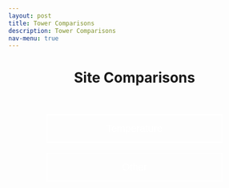 ```yaml
---
layout: post
title: Tower Comparisons
description: Tower Comparisons
nav-menu: true
---
```



<script>
window.onload = function() {
  var coll = document.getElementsByClassName("collapsible");
  var i;

  for (i = 0; i < coll.length; i++) {
    coll[i].addEventListener("click", function() {
      this.classList.toggle("active");
      var content = this.nextElementSibling;
      if (content.style.display === "block") {
        content.style.display = "none";
      } else {
        content.style.display = "block";
      }
    });
  }
}
</script>


<html>
<head>
  <style>
    .grid-container {
      display: grid;
      grid-template-columns: repeat(auto-fit, minmax(250px, 1fr)); /* Make the grid responsive */
      grid-gap: 1em;
    }

    .grid-item {
      position: relative;
      padding-top: 100%; /* Maintain the aspect ratio */
      overflow: hidden;
      border: none; /* Ensure no borders are added to the grid item */
    }

    .grid-item a {
      position: absolute;
      top: 0;
      left: 0;
      right: 0;
      bottom: 0;
      text-decoration: none;
      color: white;
      display: flex;
      align-items: center;
      justify-content: center;
      background: rgba(0,0,0,0.7); /* Add a semi-transparent overlay */
      border: none; /* Ensure no borders are added to the link */
    }

    .grid-item img {
      position: absolute;
      top: 0;
      left: 0;
      width: 100%;
      height: 100%;
      object-fit: cover;
      border: none; /* Ensure no borders are added to the image */
      outline: none; /* Ensure no outlines are added to the image */
    }

    .grid-item span {
      font-size: 2rem; /* Adjust the font size */
      text-shadow: 2px 2px 4px rgba(0,0,0,0.5); /* Add a text shadow for better visibility */
      z-index: 2;
      font-weight: bold; /* Make the text bolder */
    }

    /* Larger and bolder text for desktop */
    @media (min-width: 768px) {
      .grid-item span {
        font-size: 3rem;
        font-weight: 900;
      }
      .collapsible {
    background-color: transparent;
    color: white;
    text-align: center;
    padding: 15px;
    border: 2px solid white;
    font-size: 20px;
    display: flex; /* Change from block to flex */
    justify-content: center; /* Center content horizontally */
    align-items: center; /* Center content vertically */
    margin: 20px auto;
    cursor: pointer;
    transition: background-color 0.5s, color 0.5s, border-color 0.5s; /* Added transition for border color */
    width: 70%; /* Adjust as needed */
    }
    .collapsible:hover {
    color: gray;
    border-color: gray; /* Border color changes to gray on hover */
    }

    /* This is for hiding and showing the content when the button is clicked */
    .content {
    display: none;
    }
  </style>
</head>
<body>

<header>
    <h1 style="text-align:center;">Site Comparisons</h1>
</header>


<button class="collapsible">Temperature</button>
<div class="content">
<h1>Daily Plots</h1>


<h2>Today Plots</h2>
<div class="grid-container">
  <div class="grid-item">
    <h3>Flux Tower 1</h3>
  <a href="../daily_plots/fluxtower1_T_tmpr_rh_mean_today.png" target="_blank">
    <img src="../daily_plots/fluxtower1_T_tmpr_rh_mean_today.png" alt="fluxtower1 - Temperature " width="500" onerror="imgError(this);"></a>
  </div>




  
  <div class="grid-item">
    <h3>Flux Tower 2</h3>
    <img src="../daily_plots/fluxtower2_T_tmpr_rh_mean_today.png" alt="Flux Tower 2">
  </div>
  <div class="grid-item">
    <h3>Flux Tower 3</h3>
    <img src="../daily_plots/fluxtower3_T_tmpr_rh_mean_today.png" alt="Flux Tower 3">
  </div>
  <div class="grid-item">
    <h3>Flux Tower 4</h3>
    <img src="../daily_plots/fluxtower4_T_tmpr_rh_mean_today.png" alt="Flux Tower 4">
  </div>
</div>


<h2>Yesterday Plots</h2>
<div class="grid-container">
  <div class="grid-item">
    <img src="../daily_plots/fluxtower1_T_tmpr_rh_mean_yesterday.png" alt="Flux Tower 1">
  </div>
  <div class="grid-item">
    <img src="../daily_plots/fluxtower2_T_tmpr_rh_mean_yesterday.png" alt="Flux Tower 2">
  </div>
  <div class="grid-item">
    <img src="../daily_plots/fluxtower3_T_tmpr_rh_mean_yesterday.png" alt="Flux Tower 3">
  </div>
  <div class="grid-item">
    <img src="../daily_plots/fluxtower4_T_tmpr_rh_mean_yesterday.png" alt="Flux Tower 4">
  </div>
</div>

<h1>Long Term Data</h1>
  
<div class="container">
  <div class="html-object">
    <!-- Here's where you add the iframe to embed the Plotly graph -->
    <iframe width="100%" height="800" frameborder="0" scrolling="no" src="longterm_plots/longterm_plotly_fluxtower1.html">
    </iframe>
  </div>
</div>
<h4><i>*Click your variable of interest</i></h4>

</div> <!-- End of content div -->

<!-- New collapsible button for Other -->

<button class="collapsible">Other</button>
<div class="content">
<h2>Today Plots</h2>
<div class="grid-container">
  <!-- Replace with your specific image paths -->
  <!-- TODO: Insert image paths -->
</div>

<h2>Yesterday Plots</h2>
<div class="grid-container">
  <!-- Replace with your specific image paths -->
  <!-- TODO: Insert image paths -->
</div>

<h1>Long Term Data</h1>

<div class="container">
  <div class="html-object">
    <!-- Here's where you add the iframe to embed the Plotly graph -->
    <iframe width="100%" height="800" frameborder="0" scrolling="no" src="longterm_plots/longterm_plotly_fluxtower1.html">
    </iframe>
  </div>
</div>
<h4><i>*Click your variable of interest</i></h4>
</div> 



<script>
function imgError(image) {
    image.onerror = "";
    image.outerHTML = '<img src="../../images/cat_attempt.png" alt="Cat 404" style="width: 200px; display: block; margin: auto;"><div>Sorry, not available! This means we don\'t have data for today yet, or the values are all NA!</div>';
    return true;
}
</script>

</body>
</html>

